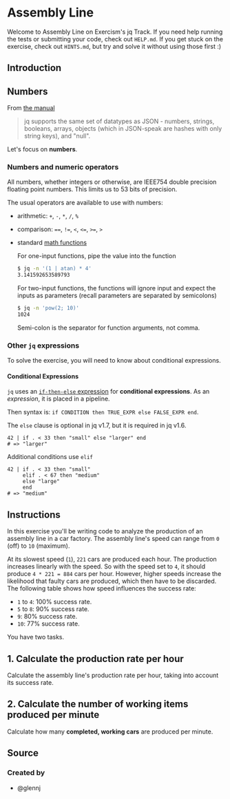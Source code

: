 # Assembly Line

Welcome to Assembly Line on Exercism's jq Track.
If you need help running the tests or submitting your code, check out `HELP.md`.
If you get stuck on the exercise, check out `HINTS.md`, but try and solve it without using those first :)

## Introduction

## Numbers

From [the manual][man-types]

> jq supports the same set of datatypes as JSON - numbers, strings, booleans, arrays, objects (which in JSON-speak are hashes with only string keys), and "null".

Let's focus on **numbers**.

### Numbers and numeric operators

All numbers, whether integers or otherwise, are IEEE754 double precision floating point numbers.
This limits us to 53 bits of precision.

The usual operators are available to use with numbers:

- arithmetic: `+`, `-`, `*`, `/`, `%`
- comparison: `==`, `!=`, `<`, `<=`, `>=`, `>`
- standard [math functions][man-math]

  For one-input functions, pipe the value into the function

  ```sh
  $ jq -n '(1 | atan) * 4'
  3.141592653589793
  ```

  For two-input functions, the functions will ignore input and expect the
  inputs as parameters (recall parameters are separated by semicolons)

  ```sh
  $ jq -n 'pow(2; 10)'
  1024
  ```

  Semi-colon is the separator for function arguments, not comma.

### Other `jq` expressions

To solve the exercise, you will need to know about conditional expressions.

#### Conditional Expressions

`jq` uses an [`if-then-else` expression][if-then-else] for **conditional expressions**.
As an _expression_, it is placed in a pipeline.

Then syntax is: `if CONDITION then TRUE_EXPR else FALSE_EXPR end`.

The `else` clause is optional in jq v1.7, but it is required in jq v1.6.

```jq
42 | if . < 33 then "small" else "larger" end
# => "larger"
```

Additional conditions use `elif`

```jq
42 | if . < 33 then "small"
     elif . < 67 then "medium"
     else "large"
     end
# => "medium"
```

[man-types]: https://jqlang.github.io/jq/manual/v1.7/#types-and-values
[man-math]: https://jqlang.github.io/jq/manual/v1.7/#math
[if-then-else]: https://jqlang.github.io/jq/manual/v1.7/#if-then-else-end

## Instructions

In this exercise you'll be writing code to analyze the production of an assembly line in a car factory.
The assembly line's speed can range from `0` (off) to `10` (maximum).

At its slowest speed (`1`), `221` cars are produced each hour.
The production increases linearly with the speed.
So with the speed set to `4`, it should produce `4 * 221 = 884` cars per hour.
However, higher speeds increase the likelihood that faulty cars are produced, which then have to be discarded.
The following table shows how speed influences the success rate:

- `1` to `4`: 100% success rate.
- `5` to `8`: 90% success rate.
- `9`: 80% success rate.
- `10`: 77% success rate.

You have two tasks.

## 1. Calculate the production rate per hour

Calculate the assembly line's production rate per hour, taking into account its success rate.

## 2. Calculate the number of working items produced per minute

Calculate how many **completed, working cars** are produced per minute.

## Source

### Created by

- @glennj